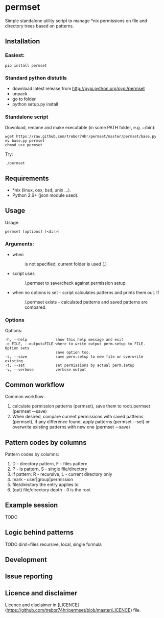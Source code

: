 permset
=======

Simple standalone utility script to manage \*nix permissions on file and directory trees based
on patterns.

Installation
------------
### Easiest:
    
    pip install permset

### Standard python distutils
 * download latest release from http://pypi.python.org/pypi/permset
 * unpack
 * go to folder
 * python setup.py install

### Standalone script
Download, rename and make executable (in some PATH folder, e.g. ~/bin):

    wget https://raw.github.com/trebor74hr/permset/master/permset/base.py
    mv base.py permset
    chmod u+x permset

Try:

    ./permset

Requirements
------------

* \*nix (linux, osx, bsd, unix ...).
* Python 2.6+ (json module used).


Usage
-----

Usage:

    permset [options] [<dir>]

### Arguments:

* when <dir> is not specified, current folder is used (.)
* script uses <dir>/.permset to save/check against permission setup.
* when no options is set - script calculates patterns and prints them
  out.  If <dir>/.permset exists - calculated patterns and saved patterns
  are compared.

### Options

Options:

    -h, --help             show this help message and exit
    -o FILE, --output=FILE where to write output perm.setup to FILE. Option sets
                           save option too.
    -s, --save             save perm.setup to new file or overwrite existing
    -t, --set              set permissions by actual perm.setup
    -v, --verbose          verbose output


Common workflow 
---------------
Common workflow:

1. calculate permission patterns (permset), save them to root/.permset
   (permset --save)
2. When desired, compare current permissions with saved patterns 
   (permset), if any difference found, apply patterns (permset --set) 
   or overwrite existing patterns with new one (permset --save)


Pattern codes by columns
------------------------
Pattern codes by columns:

1. D - directory pattern, F - files pattern
2. P - is pattern, S - single file/directory
3. if pattern: R - recursive, L - current directory only
4. mark - user|group|permission
5. file/directory the entry applies to
6. (opt) file/directory depth - 0 is the root

Example session
---------------
TODO

Logic behind patterns
---------------------
TODO
dirs!=files
recursive, local, single
formula


Development
-----------

Issue reporting
---------------

Licence and disclaimer
----------------------
Licence and disclaimer in [LICENCE]
(https://github.com/trebor74hr/permset/blob/master/LICENCE) file.
